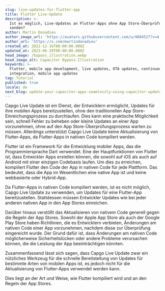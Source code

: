 ```yaml
---
slug: live-updates-for-flutter-app
title: Flutter Live-Update
description: >-
  Ist es möglich, Live-Updates an Flutter-Apps ohne App Store-Überprüfung zu
  senden?
author: Martin Donadieu
author_image_url: 'https://avatars.githubusercontent.com/u/4084527?v=4'
author_url: 'https://x.com/martindonadieu'
created_at: 2022-12-16T00:00:00.000Z
updated_at: 2023-06-29T00:00:00.000Z
head_image: /bypass_illustration.webp
head_image_alt: Capacitor Bypass-Illustration
keywords: >-
  Flutter, mobile app development, live updates, OTA updates, continuous
  integration, mobile app updates
tag: Tutorial
published: true
locale: de
next_blog: update-your-capacitor-apps-seamlessly-using-capacitor-updater
---
```

Capgo Live Update ist ein Dienst, der Entwicklern ermöglicht, Updates für ihre mobilen Apps bereitzustellen, ohne den traditionellen App Store-Einreichungsprozess zu durchlaufen. Dies kann eine praktische Möglichkeit sein, schnell Fehler zu beheben oder kleine Updates an einer App vorzunehmen, ohne auf den App Store-Überprüfungsprozess warten zu müssen. Allerdings unterstützt Capgo Live Update keine Aktualisierung von Flutter-Apps, da Flutter-Apps in nativen Code kompiliert werden.

Flutter ist ein Framework für die Entwicklung mobiler Apps, das die Programmiersprache Dart verwendet. Eine der Hauptfunktionen von Flutter ist, dass Entwickler Apps erstellen können, die sowohl auf iOS als auch auf Android mit einer einzigen Codebasis laufen. Um dies zu erreichen, kompiliert Flutter den Code der App in nativen Code für jede Plattform. Das bedeutet, dass die App im Wesentlichen eine native App ist und keine webbasierte oder Hybrid-App.

Da Flutter-Apps in nativen Code kompiliert werden, ist es nicht möglich, Capgo Live Update zu verwenden, um Updates für eine Flutter-App bereitzustellen. Stattdessen müssen Entwickler Updates wie bei jeder anderen nativen App in den App Stores einreichen.

Darüber hinaus verstößt das Aktualisieren von nativem Code generell gegen die Regeln der App Stores. Sowohl der Apple App Store als auch der Google Play Store haben Richtlinien, die es Entwicklern verbieten, Änderungen am nativen Code einer App vorzunehmen, nachdem diese zur Überprüfung eingereicht wurde. Der Grund dafür ist, dass Änderungen am nativen Code möglicherweise Sicherheitslücken oder andere Probleme verursachen können, die die Leistung der App beeinträchtigen könnten.

Zusammenfassend lässt sich sagen, dass Capgo Live Update zwar ein nützliches Werkzeug für die schnelle Bereitstellung von Updates für bestimmte Arten von mobilen Apps ist, es jedoch nicht für die Aktualisierung von Flutter-Apps verwendet werden kann.

Dies liegt an der Art und Weise, wie Flutter kompiliert wird und an den Regeln der App Stores.
